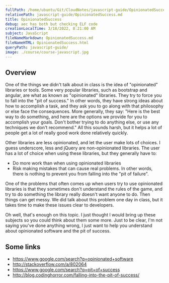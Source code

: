 ```yaml
---
fullPath: /home/ubuntu/Git/CloudNotes/javascript-guide/OpinionatedSuccess.md
relativePath: javascript-guide/OpinionatedSuccess.md
title: OpinionatedSuccess
debug: aec has both but checking ELF code
creationLocalTime: 3/18/2022, 8:21:00 AM
subject: JavaScript
fileNameMarkdown: OpinionatedSuccess.md
fileNameHTML: OpinionatedSuccess.html
queryPath: javascript-guide/
image: ./course/course-javascript.jpg
---
```


<!-- toc -->
<!-- tocstop -->

## Overview

One of the things we didn't talk about in class is the idea of "opinionated" libraries or tools. Some very popular libraries, such as bootstrap and angular, are what as known as "opinionated" libraries. They try to force you to fall into the "pit of success." In other words, they have strong ideas about how to accomplish a task, and they ask you to go along with that philosophy or else face the consequences. More generally, they say: "Here is the best way to do something, and here are the options we provide for you to accomplish your goals. Don't bother trying to do anything else, or use any techniques we don't recommend." All this sounds harsh, but it helps a lot of people get a lot of really good work done relatively quickly.

Other libraries are less opinionated, and let the user make lots of choices. I guess underscore, less and jQuery are non-opinionated libraries. The user has a lot of choice when using these libraries, but they generally have to:

* Do more work than when using opinionated libraries
* Risk making mistakes that can cause real problems. In other words, there is nothing to prevent you from falling into the "pit of failure".

One of the problems that often comes up when users try to use opinionated libraries is that they sometimes don't understand the rules of the game, and try to do something the library really doesn't want anyone to do. Then things can get messy. We did talk about this problem one day in class, but it takes time to make these issues clear to developers.

Oh well, that's enough on this topic. I just thought I would bring up these subjects so you could think about them some more. Just to be clear, I'm not saying you've done anything wrong, I just want to help you understand about opinionated software and the pit of success.

## Some links

* <https://www.google.com/search?q=opinionated+software>
* <http://stackoverflow.com/a/802064>
* <https://www.google.com/search?q=pit+of+success>
* <http://blog.codinghorror.com/falling-into-the-pit-of-success/>
